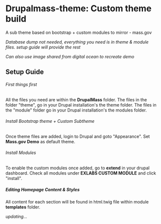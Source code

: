 # Drupalmass-theme: Custom theme build
A sub theme based on bootstrap + custom modules to mirror - mass.gov

*Database dump not needed, everything you need is in theme & module files. setup guide will provide the rest*

*Can also use image shared from digital ocean to recreate demo*

## Setup Guide

###### First things first

All the files you need are within the **DrupalMass** folder. The files in the folder "theme", go in your Drupal installation's the theme folder. The files in the "module" folder go in your Drupal installation's the modules folder.

###### Install Bootstrap theme + Custom Subtheme

Once theme files are added, login to Drupal and goto "Appearance". Set **Mass.gov Demo** as default theme.

###### Install Modules

To enable the custom modules once added, go to **extend** in your drupal dashboard. Check all modules under **EXLABS CUSTOM MODULE** and click "install".

##### Editing Homepage Content & Styles

All content for each section will be found in html.twig file within module **templates** folder.

*updating...*
